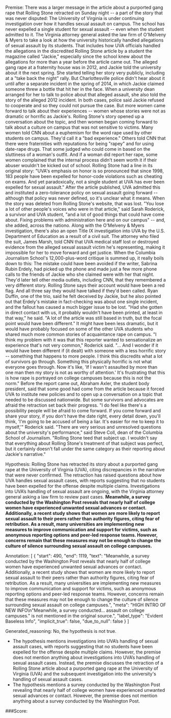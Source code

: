 
Premise:
There was a larger message in the article about a purported gang rape that Rolling Stone retracted on Sunday night -- a part of the story that was never disputed: The University of Virginia is under continuing investigation over how it handles sexual assault on campus. The school has never expelled a single student for sexual assault -- even when the student admitted to it. The Virginia attorney general asked the law firm of O'Melveny & Myers to take a look at how the university historically handled allegations of sexual assault by its students. That includes how UVA officials handled the allegations in the discredited Rolling Stone article by a student the magazine called "Jackie," especially since the school knew about the allegations for more than a year before the article came out. The alleged gang rape at a fraternity house was in 2012, and Jackie told the university about it the next spring. She started telling her story very publicly, including at a "take back the night" rally. But Charlottesville police didn't hear about it until after a separate incident in the spring of 2014, in which Jackie claimed someone threw a bottle that hit her in the face. When a university dean arranged for her to talk to police about that alleged assault, she also told the story of the alleged 2012 incident. In both cases, police said Jackie refused to cooperate and so they could not pursue the case. But more women came forward to talk about their experiences -- women whose stories were not as dramatic or horrific as Jackie's. Rolling Stone's story opened up a conversation about the topic, and then women began coming forward to talk about a culture on campus that was not sensitive to victims. Many women told CNN about a euphemism for the word rape used by other students on campus. They'd call it a "bad experience." Others told CNN that there were fraternities with reputations for being "rapey" and for using date-rape drugs. That some judged who could come in based on the sluttiness of a woman's outfit. And if a woman did report her rape, some women complained that the internal process didn't seem worth it if their abuser wouldn't be kicked out of school. Rolling Stone had a line in its original story: "UVA's emphasis on honor is so pronounced that since 1998, 183 people have been expelled for honor-code violations such as cheating on exams. And yet paradoxically, not a single student at UVA has ever been expelled for sexual assault." After the article published, UVA admitted this and instituted a zero-tolerance policy on sexual assault going forward -- although that policy was never defined, so it's unclear what it means. When the story was deleted from Rolling Stone's website, that was lost. "You lose a lot of other people's voices who were in that article," said Sarah Roderick, a survivor and UVA student, "and a lot of good things that could have come about. Fixing problems with administration here and on our campus" -- and, she added, across the nationo. Along with the O'Melveny & Myers investigation, there's also an open Title IX investigation into UVA by the U.S. Department of Education as a result of a civil suit. The attorney who filed the suit, James Marsh, told CNN that UVA medical staff lost or destroyed evidence from the alleged sexual assault victim he's representing, making it impossible for her to move forward and get justice. When the Columbia Journalism School's 12,000-plus-word critique is summed up, it really boils down to this: The mistake could have been avoided if the writer, Sabrina Rubin Erdely, had picked up the phone and made just a few more phone calls to the friends of Jackie who she claimed were with her that night. They'd later tell other media outlets, including CNN, that they remembered a very different story. Rolling Stone says their account would have been a red flag. And all three say they would have talked if they'd been called. Ryan Duffin, one of the trio, said he felt deceived by Jackie, but he also pointed out that Erdely's mistake in fact-checking was about one single incident, and the fallout has caused a much bigger issue to be lost. "Had she gotten in direct contact with us, it probably wouldn't have been printed, at least in that way," he said. "A lot of the article was still based in truth, but the focal point would have been different." It might have been less dramatic, but it would have probably focused on some of the other UVA students who shared much more common stories of acquaintance rape on campus. "I think my problem with it was that this reporter wanted to sensationalize an experience that's not very common," Roderick said. "... And I wonder if it would have been different if (it dealt) with someone with a less horrific story -- something that happens to more people. I think this discredits what a lot of survivors go through. Something this physically horrific is not what everyone goes through. Now it's like, 'If I wasn't assaulted by more than one man then my story is not as worthy of attention.' It's frustrating that this is how rape is portrayed on college campuses because this is not the norm." Before the report came out, Abraham Axler, the student body president, said that some good had come from the article because it forced UVA to institute new policies and to open up a conversation on a topic that needed to be discussed nationwide. But some survivors and advocates are afraid the retraction set back their progress. "I do feel like there's a possibility people will be afraid to come forward. If you come forward and share your story, if you don't have the date right, every detail down, you'll think, 'I'm going to be accused of being a liar. It's easier for me to keep it to myself,'" Roderick said. "There are very serious and unresolved questions about the university's performance," said Steve Coll, dean of the Columbia School of Journalism. "Rolling Stone teed that subject up. I wouldn't say that everything about Rolling Stone's treatment of that subject was perfect, but it certainly doesn't fall under the same category as their reporting about Jackie's narrative."


Hypothesis:
Rolling Stone has retracted its story about a purported gang rape at the University of Virginia (UVA), citing discrepancies in the narrative that were never confirmed. The retraction has raised questions about how UVA handles sexual assault cases, with reports suggesting that no students have been expelled for the offense despite multiple claims. Investigations into UVA’s handling of sexual assault are ongoing, with the Virginia attorney general asking a law firm to review past cases. **Meanwhile, a survey conducted by the Washington Post reveals that nearly half of college women have experienced unwanted sexual advances or contact. Additionally, a recent study shows that women are more likely to report sexual assault to their peers rather than authority figures, citing fear of retribution. As a result, many universities are implementing new measures to improve communication and support for victims, such as anonymous reporting options and peer-led response teams. However, concerns remain that these measures may not be enough to change the culture of silence surrounding sexual assault on college campuses.**

Annotation:
[
  {
    "start": 490,
    "end": 1119,
    "text": "Meanwhile, a survey conducted by the Washington Post reveals that nearly half of college women have experienced unwanted sexual advances or contact. Additionally, a recent study shows that women are more likely to report sexual assault to their peers rather than authority figures, citing fear of retribution. As a result, many universities are implementing new measures to improve communication and support for victims, such as anonymous reporting options and peer-led response teams. However, concerns remain that these measures may not be enough to change the culture of silence surrounding sexual assault on college campuses.",
    "meta": "HIGH INTRO OF NEW INFO\n\"Meanwhile, a survey conducted...  assault on college campuses.\" is not mentioned in the original source.",
    "label_type": "Evident Baseless Info",
    "implicit_true": false,
    "due_to_null": false
  }
]

Generated_reasoning:
No, the hypothesis is not true. 
- The hypothesis mentions investigations into UVA’s handling of sexual assault cases, with reports suggesting that no students have been expelled for the offense despite multiple claims. However, the premise does not mention anything about investigations into UVA’s handling of sexual assault cases. Instead, the premise discusses the retraction of a Rolling Stone article about a purported gang rape at the University of Virginia (UVA) and the subsequent investigation into the university's handling of sexual assault cases. 
- The hypothesis mentions a survey conducted by the Washington Post revealing that nearly half of college women have experienced unwanted sexual advances or contact. However, the premise does not mention anything about a survey conducted by the Washington Post.

###Score:
